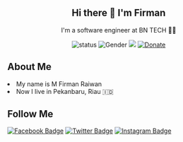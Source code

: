 <div align='center'>
  
## Hi there 👋 I'm Firman
<p>I'm a software engineer at BN TECH 👨‍💻</p>

![status](https://img.shields.io/badge/status-active-brightgreen) ![Gender](https://img.shields.io/badge/gender-%F0%9F%A4%B5-white) ![](https://visitor-badge.glitch.me/badge?page_id=github.com/codexsleep) [![Donate](https://img.shields.io/badge/Donate-PayPal-blue.svg)](https://www.paypal.me/firmanraiwan)
  
 </div>

## About Me
<li> My name is M Firman Raiwan </li>
<li> Now I live in Pekanbaru, Riau 🇮🇩 </li>

## Follow Me
 [![Facebook Badge](https://img.shields.io/badge/-@cdnown-4267B2?style=flat-square&labelColor=4267B2&logo=facebook&logoColor=white&link=https://facebook.com/cdnown)](https://twitter.com/cdnown)
 [![Twitter Badge](https://img.shields.io/badge/-@firman_riawan-1ca0f1?style=flat-square&labelColor=1ca0f1&logo=twitter&logoColor=white&link=https://twitter.com/firman_raiwan)](https://twitter.com/firman_raiwan)
 [![Instagram Badge](https://img.shields.io/badge/-@javascript.py-8a3ab9?style=flat-square&labelColor=8a3ab9&logo=instagram&logoColor=white&link=https://instagram.com/javascript.py)](https://instagram.com/javascript.py)
